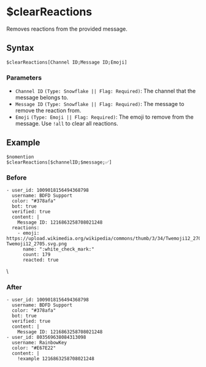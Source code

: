 # $clearReactions
Removes reactions from the provided message.

## Syntax
```
$clearReactions[Channel ID;Message ID;Emoji]
```

### Parameters
- `Channel ID` `(Type: Snowflake || Flag: Required)`: The channel that the message belongs to.
- `Message ID` `(Type: Snowflake || Flag: Required)`: The message to remove the reaction from.
- `Emoji` `(Type: Emoji || Flag: Required)`: The emoji to remove from the message. Use `!all` to clear all reactions.

## Example
```
$nomention
$clearReactions[$channelID;$message;✅]
```
### Before 
``` discord yaml
- user_id: 1009018156494368798
  username: BDFD Support
  color: "#378afa"
  bot: true
  verified: true
  content: |
    Message ID: 1216863258708021248
  reactions:
    - emoji: https://upload.wikimedia.org/wikipedia/commons/thumb/3/34/Twemoji12_2705.svg/640px-Twemoji12_2705.svg.png
      name: ":white_check_mark:"
      count: 179
      reacted: true
```
\
### After
``` discord yaml
- user_id: 1009018156494368798
  username: BDFD Support
  color: "#378afa"
  bot: true
  verified: true
  content: |
    Message ID: 1216863258708021248
- user_id: 803569638084313098
  username: RainbowKey
  color: "#E67E22"
  content: |
    !example 1216863258708021248
```
